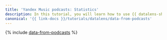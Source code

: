 ```yaml
---
title: 'Yandex Music podcasts: Statistics'
description: In this tutorial, you will learn how to use {{ datalens-short-name }} to visualize and analyze Yandex Music podcast data.
canonical: '{{ link-docs }}/tutorials/datalens/data-from-podcasts'
---
```


{% include [data-from-podcasts](../../_tutorials/datalens/data-from-podcasts.md) %}
